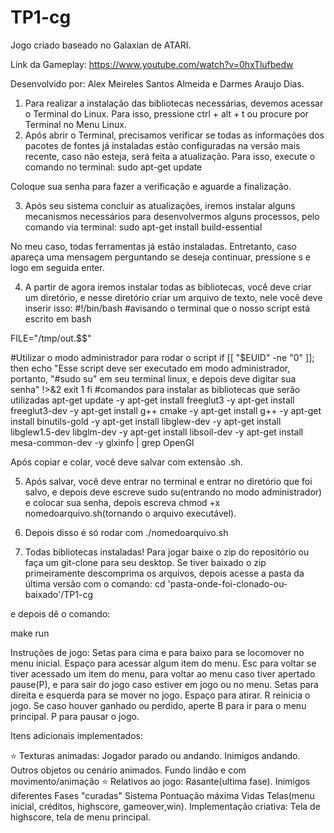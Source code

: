 # TP1-cg
Jogo criado baseado no Galaxian de ATARI.

Link da Gameplay: https://www.youtube.com/watch?v=0hxTlufbedw

Desenvolvido por: Alex Meireles Santos Almeida e Darmes Araujo Dias.

1) Para realizar a instalação das bibliotecas necessárias, devemos acessar o Terminal do Linux. Para isso, pressione ctrl + alt + t ou procure por Terminal no Menu Linux.
2) Após abrir o Terminal, precisamos verificar se todas as informações dos pacotes de fontes já instaladas estão configuradas na versão mais recente, caso não esteja, será feita a atualização. Para isso, execute o comando no terminal:
sudo apt-get update

Coloque sua senha para fazer a verificação e aguarde a finalização.

3) Após seu sistema concluir as atualizações, iremos instalar alguns mecanismos necessários para desenvolvermos alguns processos, pelo comando via terminal:
sudo apt-get install build-essential 

No meu caso, todas ferramentas já estão instaladas. Entretanto, caso apareça uma mensagem perguntando se deseja continuar, pressione s e logo em seguida enter.

4) A partir de agora iremos instalar todas as bibliotecas, você deve criar um diretório, e nesse diretório criar um arquivo de texto, nele você
deve inserir isso:
#!/bin/bash 
#avisando o terminal que o nosso script está escrito em bash

FILE="/tmp/out.$$"

#Utilizar o modo administrador para rodar o script
if [[ "$EUID" -ne "0" ]]; then
    echo "Esse script deve ser executado em modo administrador, portanto, "#sudo su" em seu terminal linux, e depois deve digitar sua senha" !>&2
    exit 1
fi
#comandos para instalar as bibliotecas que serão utilizadas
apt-get update -y
apt-get install freeglut3 -y
apt-get install freeglut3-dev -y
apt-get install g++ cmake -y
apt-get install g++ -y
apt-get install binutils-gold -y
apt-get install libglew-dev -y
apt-get install libglew1.5-dev libglm-dev -y
apt-get install libsoil-dev -y
apt-get install mesa-common-dev -y
glxinfo | grep OpenGl

Após copiar e colar, você deve salvar com extensão .sh.

5) Após salvar, você deve entrar no terminal e entrar no diretório que foi salvo, e depois deve escreve sudo su(entrando no modo administrador) e
colocar sua senha, depois escreva chmod +x nomedoarquivo.sh(tornando o arquivo executável).

6) Depois disso é só rodar com ./nomedoarquivo.sh 

7) Todas bibliotecas instaladas! Para jogar baixe o zip do repositório ou faça um git-clone para seu desktop. Se tiver baixado o zip primeiramente descomprima os arquivos, depois acesse a pasta da última versão com o comando:
cd 'pasta-onde-foi-clonado-ou-baixado'/TP1-cg

e depois dê o comando:

make run

Instruções de jogo:
Setas para cima e para baixo para se locomover no menu inicial.
Espaço para acessar algum item do menu.
Esc para voltar se tiver acessado um item do menu, para voltar ao menu caso tiver apertado pause(P), e para sair do jogo caso estiver em jogo ou no menu.
Setas para direita e esquerda para se mover no jogo.
Espaço para atirar.
R reinicia o jogo.
Se caso houver ganhado ou perdido, aperte B para ir para o menu principal.
P para pausar o jogo.

Itens adicionais implementados:

⭐ Texturas animadas: 
    	Jogador parado ou andando.
    	Inimigos andando. 
    	Outros objetos ou cenário animados.
    	Fundo lindão e com movimento/animação 
⭐ Relativos ao jogo:
	    Rasante(ultima fase).
	    Inimigos diferentes 
	    Fases "curadas" 
	    Sistema Pontuação máxima
	    Vidas
	    Telas(menu inicial, créditos, highscore, gameover,win).
	    Implementação criativa: Tela de highscore, tela de menu principal.


